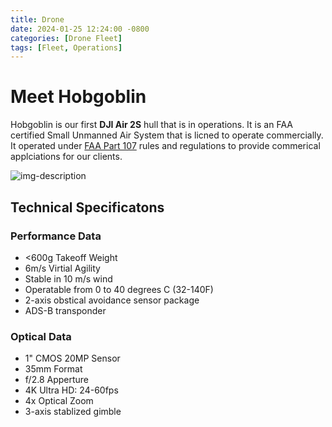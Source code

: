 ```yaml
---
title: Drone
date: 2024-01-25 12:24:00 -0800
categories: [Drone Fleet]
tags: [Fleet, Operations]
---
```


# Meet Hobgoblin 

Hobgoblin is our first **DJI Air 2S** hull that is in operations.  It is an FAA certified Small Unmanned Air System that is licned to operate commercially.  It operated under [FAA Part 107](https://www.ecfr.gov/current/title-14/chapter-I/subchapter-F/part-107) rules and regulations to provide commerical applciations for our clients.

![img-description](https://images.we-saas.com/insecure/fill/1000/0/ce/0/plain/https://businesspress.fra1.digitaloceanspaces.com/uploads/pix-prod/1665069949_Dji-Air-2s-Main-Image.png@webp)

## Technical Specificatons

### Performance Data
- <600g Takeoff Weight
- 6m/s Virtial Agility
- Stable in 10 m/s wind
- Operatable from 0 to 40 degrees C (32-140F)
- 2-axis obstical avoidance sensor package
- ADS-B transponder

### Optical Data
- 1" CMOS 20MP Sensor
- 35mm Format
- f/2.8 Apperture
- 4K Ultra HD: 24-60fps
- 4x Optical Zoom
- 3-axis stablized gimble